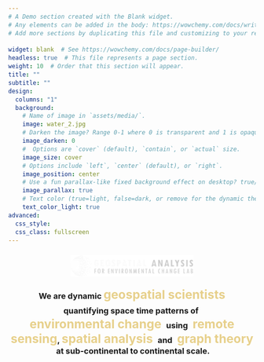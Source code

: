 ```yaml
---
# A Demo section created with the Blank widget.
# Any elements can be added in the body: https://wowchemy.com/docs/writing-markdown-latex/
# Add more sections by duplicating this file and customizing to your requirements.

widget: blank  # See https://wowchemy.com/docs/page-builder/
headless: true  # This file represents a page section.
weight: 10  # Order that this section will appear.
title: ""
subtitle: ""
design:
  columns: "1"
  background:
    # Name of image in `assets/media/`.
    image: water_2.jpg
    # Darken the image? Range 0-1 where 0 is transparent and 1 is opaque.
    image_darken: 0
    #  Options are `cover` (default), `contain`, or `actual` size.
    image_size: cover
    # Options include `left`, `center` (default), or `right`.
    image_position: center
    # Use a fun parallax-like fixed background effect on desktop? true/false
    image_parallax: true
    # Text color (true=light, false=dark, or remove for the dynamic theme color).
    text_color_light: true
advanced:
  css_style:
  css_class: fullscreen
---
```



<h3 align="center"> 

<img width="250" src="../../assets/images/icon_grey.png" alt="">

We are dynamic <span style="color: rgb(231, 208, 139); font-size:1.5em"> geospatial scientists </span> quantifying space time patterns of <span style="color: rgb(231, 208, 139); font-size:1.5em"> environmental change </span> using <span style="color: rgb(231, 208, 139); font-size:1.5em"> remote sensing</span>, <span style="color: rgb(231, 208, 139); font-size:1.5em"> spatial analysis </span> and <span style="color: rgb(231, 208, 139); font-size:1.5em"> graph theory </span> at sub-continental to continental scale.


</h3>
